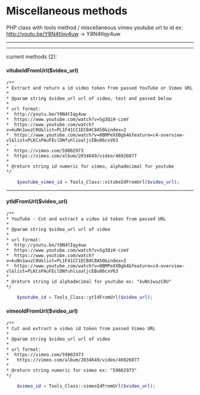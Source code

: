 Miscellaneous methods
=======
PHP class with tools method / miscellaneous
vimeo youtube url to id ex: http://youtu.be/Y8N4tIqy4uw -> Y8N4tIqy4uw

* * *
* * *

current methods (2):

#### vitubeIdFromUrl($video_url)

    /**
    * Extract and return a id video token from passed YouTube or Vimeo URL
    *
    * @param string $video_url url of video, test and passed below
    *
    * url format: 
    *  http://youtu.be/Y8N4tIqy4uw
    *  https://www.youtube.com/watch?v=Sg3QiH-czmY
    *  https://www.youtube.com/watch?v=kuNn1wuzC0U&list=PL1F41CC1ECB4C8A50&index=2
    *  https://www.youtube.com/watch?v=0BMPeXXBgb4&feature=c4-overview-vl&list=PLKCsPAuFEclDNfuhlioaljcEBu06cxV63
    *  -
    *  https://vimeo.com/59802973
    *  https://vimeo.com/album/2034649/video/46926077
    *
    * @return string id numeric for vimeo, alphadecimal for youtube
    */
```php
    $youtube_vimeo_id = Tools_Class::vitubeIdFromUrl($video_url);
```
---
#### ytIdFromUrl($video_url)
    
    /**
    * YouTube - Cut and extract a video id token from passed URL
    * 
    * @param string $video_url url of video
    * 
    * url format: 
    *  http://youtu.be/Y8N4tIqy4uw
    *  https://www.youtube.com/watch?v=Sg3QiH-czmY 
    *  https://www.youtube.com/watch?v=kuNn1wuzC0U&list=PL1F41CC1ECB4C8A50&index=2 
    *  https://www.youtube.com/watch?v=0BMPeXXBgb4&feature=c4-overview-vl&list=PLKCsPAuFEclDNfuhlioaljcEBu06cxV63
    *
    * @return string id alphadecimal for youtube ex: "kuNn1wuzC0U"
    */
```php
    $youtube_id = Tools_Class::ytIdFromUrl($video_url);
```
#### vimeoIdFromUrl($video_url)
    
    /**
    * Cut and extract a video id token from passed Vimeo URL
    * 
    * @param string $video_url url of video
    * 
    * url format: 
    *  https://vimeo.com/59802973
    *	https://vimeo.com/album/2034649/video/46926077
    * 
    * @return string numeric for vimeo ex: "59802973"
    */
```php
    $vimeo_id = Tools_Class::vimeoIdFromUrl($video_url);
```
